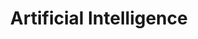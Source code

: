 ---
# file: !my-blog.md
layout: list
title: Artificial Intelligence
slug: artificial-intelligence
menu: true
permalink: /artificial-intelligence/
order: 1
sitemap: false
description: >
    인공지능에 관련된 게시물을 업로드합니다.

    1. [논문 리뷰]  

    2. [강화 학습]  
    
    3. [확통, 선형대수, 모듈사용]  
    
    4. [Object Detection]  
    
    5. [Vision]  
  
# accent_color: rgb(38,139,210)
# accent_image:
#   background: rgb(32,32,32)
#   overlay:    false
---